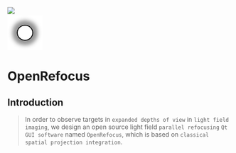 ![](http://www.baidu.com/img/bdlogo.gif)  
![](https://github.com/GuYuanjie/git-imgs/raw/master/OpenRefocus/ico.png)
# OpenRefocus
## Introduction
>In order to observe targets in `expanded depths of view` in `light field imaging`, we design an open source light field `parallel refocusing` `Qt GUI software` named `OpenRefocus`,   which is based on `classical spatial projection integration`.
